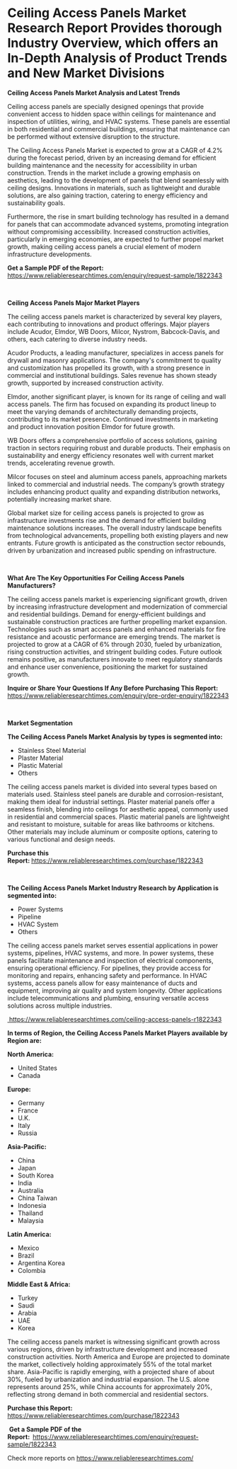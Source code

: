 <p><h1>Ceiling Access Panels Market Research Report Provides thorough Industry Overview, which offers an In-Depth Analysis of Product Trends and New Market Divisions</h1></p><p><strong>Ceiling Access Panels Market Analysis and Latest Trends</strong></p>
<p><p>Ceiling access panels are specially designed openings that provide convenient access to hidden space within ceilings for maintenance and inspection of utilities, wiring, and HVAC systems. These panels are essential in both residential and commercial buildings, ensuring that maintenance can be performed without extensive disruption to the structure.</p><p>The Ceiling Access Panels Market is expected to grow at a CAGR of 4.2% during the forecast period, driven by an increasing demand for efficient building maintenance and the necessity for accessibility in urban construction. Trends in the market include a growing emphasis on aesthetics, leading to the development of panels that blend seamlessly with ceiling designs. Innovations in materials, such as lightweight and durable solutions, are also gaining traction, catering to energy efficiency and sustainability goals. </p><p>Furthermore, the rise in smart building technology has resulted in a demand for panels that can accommodate advanced systems, promoting integration without compromising accessibility. Increased construction activities, particularly in emerging economies, are expected to further propel market growth, making ceiling access panels a crucial element of modern infrastructure developments.</p></p>
<p><strong>Get a Sample PDF of the Report:&nbsp;</strong> <a href="https://www.reliableresearchtimes.com/enquiry/request-sample/1822343?utm_campaign=1581&utm_medium=2&utm_source=Github&utm_content=ia&utm_term=18022025&utm_id=ceiling-access-panels">https://www.reliableresearchtimes.com/enquiry/request-sample/1822343</a></p>
<p>&nbsp;</p>
<p><strong>Ceiling Access Panels Major Market Players</strong></p>
<p><p>The ceiling access panels market is characterized by several key players, each contributing to innovations and product offerings. Major players include Acudor, Elmdor, WB Doors, Milcor, Nystrom, Babcock-Davis, and others, each catering to diverse industry needs.</p><p>Acudor Products, a leading manufacturer, specializes in access panels for drywall and masonry applications. The company's commitment to quality and customization has propelled its growth, with a strong presence in commercial and institutional buildings. Sales revenue has shown steady growth, supported by increased construction activity.</p><p>Elmdor, another significant player, is known for its range of ceiling and wall access panels. The firm has focused on expanding its product lineup to meet the varying demands of architecturally demanding projects, contributing to its market presence. Continued investments in marketing and product innovation position Elmdor for future growth.</p><p>WB Doors offers a comprehensive portfolio of access solutions, gaining traction in sectors requiring robust and durable products. Their emphasis on sustainability and energy efficiency resonates well with current market trends, accelerating revenue growth.</p><p>Milcor focuses on steel and aluminum access panels, approaching markets linked to commercial and industrial needs. The company’s growth strategy includes enhancing product quality and expanding distribution networks, potentially increasing market share.</p><p>Global market size for ceiling access panels is projected to grow as infrastructure investments rise and the demand for efficient building maintenance solutions increases. The overall industry landscape benefits from technological advancements, propelling both existing players and new entrants. Future growth is anticipated as the construction sector rebounds, driven by urbanization and increased public spending on infrastructure.</p></p>
<p>&nbsp;</p>
<p><strong>What Are The Key Opportunities For Ceiling Access Panels Manufacturers?</strong></p>
<p><p>The ceiling access panels market is experiencing significant growth, driven by increasing infrastructure development and modernization of commercial and residential buildings. Demand for energy-efficient buildings and sustainable construction practices are further propelling market expansion. Technologies such as smart access panels and enhanced materials for fire resistance and acoustic performance are emerging trends. The market is projected to grow at a CAGR of 6% through 2030, fueled by urbanization, rising construction activities, and stringent building codes. Future outlook remains positive, as manufacturers innovate to meet regulatory standards and enhance user convenience, positioning the market for sustained growth.</p></p>
<p><strong>Inquire or Share Your Questions If Any Before Purchasing This Report:</strong> <a href="https://www.reliableresearchtimes.com/enquiry/pre-order-enquiry/1822343?utm_campaign=1581&utm_medium=2&utm_source=Github&utm_content=ia&utm_term=18022025&utm_id=ceiling-access-panels">https://www.reliableresearchtimes.com/enquiry/pre-order-enquiry/1822343</a></p>
<p>&nbsp;</p>
<p><strong>Market Segmentation</strong></p>
<p><strong>The Ceiling Access Panels Market Analysis by types is segmented into:</strong></p>
<p><ul><li>Stainless Steel Material</li><li>Plaster Material</li><li>Plastic Material</li><li>Others</li></ul></p>
<p><p>The ceiling access panels market is divided into several types based on materials used. Stainless steel panels are durable and corrosion-resistant, making them ideal for industrial settings. Plaster material panels offer a seamless finish, blending into ceilings for aesthetic appeal, commonly used in residential and commercial spaces. Plastic material panels are lightweight and resistant to moisture, suitable for areas like bathrooms or kitchens. Other materials may include aluminum or composite options, catering to various functional and design needs.</p></p>
<p><strong>Purchase this Report:&nbsp;</strong><a href="https://www.reliableresearchtimes.com/purchase/1822343?utm_campaign=1581&utm_medium=2&utm_source=Github&utm_content=ia&utm_term=18022025&utm_id=ceiling-access-panels">https://www.reliableresearchtimes.com/purchase/1822343</a></p>
<p>&nbsp;</p>
<p><strong>The Ceiling Access Panels Market Industry Research by Application is segmented into:</strong></p>
<p><ul><li>Power Systems</li><li>Pipeline</li><li>HVAC System</li><li>Others</li></ul></p>
<p><p>The ceiling access panels market serves essential applications in power systems, pipelines, HVAC systems, and more. In power systems, these panels facilitate maintenance and inspection of electrical components, ensuring operational efficiency. For pipelines, they provide access for monitoring and repairs, enhancing safety and performance. In HVAC systems, access panels allow for easy maintenance of ducts and equipment, improving air quality and system longevity. Other applications include telecommunications and plumbing, ensuring versatile access solutions across multiple industries.</p></p>
<p><a href="https://www.reliableresearchtimes.com/ceiling-access-panels-r1822343?utm_campaign=1581&utm_medium=2&utm_source=Github&utm_content=ia&utm_term=18022025&utm_id=ceiling-access-panels">&nbsp;https://www.reliableresearchtimes.com/ceiling-access-panels-r1822343</a></p>
<p><strong>In terms of Region, the Ceiling Access Panels Market Players available by Region are:</strong></p>
<p>
    <p> <strong> North America: </strong>
        <ul>
            <li>United States</li>
            <li>Canada</li>
        </ul>
        </p> 
    <p> <strong> Europe: </strong>
        <ul>
            <li>Germany</li>
            <li>France</li>
            <li>U.K.</li>
            <li>Italy</li>
            <li>Russia</li>
        </ul>
        </p> 
    <p> <strong> Asia-Pacific: </strong>
        <ul>
            <li>China</li>
            <li>Japan</li>
            <li>South Korea</li>
            <li>India</li>
            <li>Australia</li>
            <li>China Taiwan</li>
            <li>Indonesia</li>
            <li>Thailand</li>
            <li>Malaysia</li>
        </ul>
        </p> 
    <p> <strong> Latin America: </strong>
        <ul>
            <li>Mexico</li>
            <li>Brazil</li>
            <li>Argentina Korea</li>
            <li>Colombia</li>
        </ul>
        </p> 
    <p> <strong> Middle East & Africa: </strong>
        <ul>
            <li>Turkey</li>
            <li>Saudi</li>
            <li>Arabia</li>
            <li>UAE</li>
            <li>Korea</li>
        </ul>
    </p>
    </p>
<p><p>The ceiling access panels market is witnessing significant growth across various regions, driven by infrastructure development and increased construction activities. North America and Europe are projected to dominate the market, collectively holding approximately 55% of the total market share. Asia-Pacific is rapidly emerging, with a projected share of about 30%, fueled by urbanization and industrial expansion. The U.S. alone represents around 25%, while China accounts for approximately 20%, reflecting strong demand in both commercial and residential sectors.</p></p>
<p><strong>Purchase this Report: </strong><a href="https://www.reliableresearchtimes.com/purchase/1822343?utm_campaign=1581&utm_medium=2&utm_source=Github&utm_content=ia&utm_term=18022025&utm_id=ceiling-access-panels">https://www.reliableresearchtimes.com/purchase/1822343</a></p>
<p>&nbsp;<strong>Get a Sample PDF of the Report:&nbsp;&nbsp;</strong><a href="https://www.reliableresearchtimes.com/enquiry/request-sample/1822343?utm_campaign=1581&utm_medium=2&utm_source=Github&utm_content=ia&utm_term=18022025&utm_id=ceiling-access-panels">https://www.reliableresearchtimes.com/enquiry/request-sample/1822343</a></p>
<p><strong></strong></p>
<p>Check more reports on <a href="https://www.reliableresearchtimes.com/?utm_campaign=1581&utm_medium=2&utm_source=Github&utm_content=ia&utm_term=18022025&utm_id=ceiling-access-panels">https://www.reliableresearchtimes.com/</a></p>